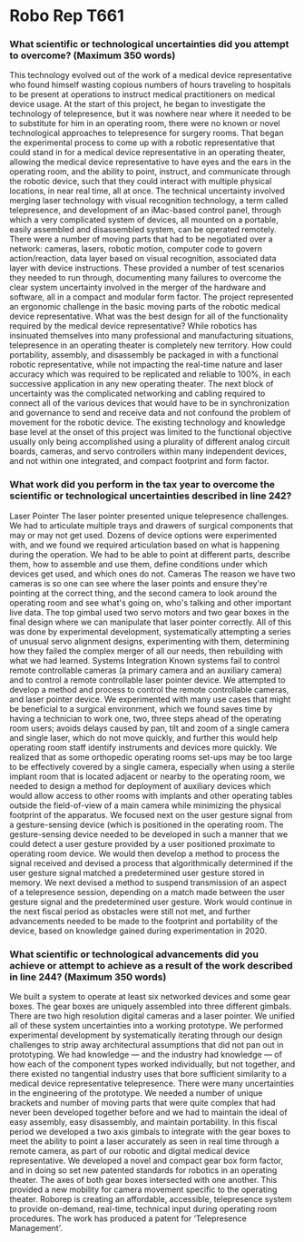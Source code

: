 Robo Rep T661
=================


### What scientific or technological uncertainties did you attempt to overcome? (Maximum 350 words)

This technology evolved out of the work of a medical device representative who found himself wasting copious numbers of hours traveling to hospitals to be present at operations to instruct medical practitioners on medical device usage. At the start of this project, he began to investigate the technology of telepresence, but it was nowhere near where it needed to be to substitute for him in an operating room, there were no known or novel technological approaches to telepresence for surgery rooms. That began the experimental process to come up with a robotic representative that could stand in for a medical device representative in an operating theater, allowing the medical device representative to have eyes and the ears in the operating room, and the ability to point, instruct, and communicate through the robotic device, such that they could interact with multiple physical locations, in near real time, all at once.
The technical uncertainty involved merging laser technology with visual recognition technology, a term called telepresence, and development of an iMac-based control panel, through which a very complicated system of devices, all mounted on a portable, easily assembled and disassembled system, can be operated remotely. There were a number of moving parts that had to be negotiated over a network: cameras,
lasers, robotic motion, computer code to govern action/reaction, data layer based on visual recognition, associated data layer with device instructions. These provided a number of test scenarios they needed to run through, documenting many failures to overcome the clear system uncertainty involved in the merger of the hardware and software, all in a compact and modular form factor.
The project represented an ergonomic challenge in the basic moving parts of the robotic medical device representative. What was the best design for all of the functionality required by the medical device representative? While robotics has insinuated themselves into many professional and manufacturing situations, telepresence in an operating theater is completely new territory. How could portability, assembly, and disassembly be packaged in with a functional robotic representative, while not impacting the real-time nature and laser accuracy which was required to be replicated and reliable to 100%, in each successive application in any new operating theater.
The next block of uncertainty was the complicated networking and cabling required to connect all of the various devices that would have to be in synchronization and governance to send and receive data and not confound the problem of movement for the robotic device. The existing technology and knowledge base level at the onset of this project was limited to the functional objective usually only being accomplished using a plurality of different analog circuit boards, cameras, and servo controllers within many independent devices, and not within one integrated, and compact footprint and form factor.


### What work did you perform in the tax year to overcome the scientific or technological uncertainties described in line 242?

Laser Pointer
The laser pointer presented unique telepresence challenges. We had to articulate multiple trays and drawers of surgical components that may or may not get used. Dozens of device options were experimented with, and we found we required articulation based on what is happening during the operation. We had to be able to point at different parts, describe them, how to assemble and use them, define conditions under which devices get used, and which ones do not. 
Cameras
The reason we have two cameras is so one can see where the laser points and ensure they're pointing at the correct thing, and the second camera to look around the operating room and see what's going on, who's talking and other important live data.
The top gimbal used two servo motors and two gear boxes in the final design where we can manipulate that laser pointer correctly. All of this was done by experimental development, systematically attempting a series of unusual servo alignment designs, experimenting with them, determining how they failed the complex merger of all our needs, then rebuilding with what we had learned.
Systems Integration
Known systems fail to control remote controllable cameras (a primary camera and an auxiliary camera) and to control a remote controllable laser pointer device. We attempted to develop a method and process to control the remote controllable cameras, and laser pointer device. We experimented with many use cases that might be beneficial to a surgical environment, which we found saves time by having a technician to work one, two, three steps ahead of the operating room users; avoids delays caused by pan, tilt and zoom of a single camera and single laser, which do not move quickly, and further this would help operating room staff identify instruments and devices more quickly. We realized that as some orthopedic operating rooms set-ups may be too large to be effectively covered by a single camera, especially when using a sterile implant room that is located adjacent or nearby to the operating room, we needed to design a method for deployment of auxiliary devices which would allow access to other rooms with implants and other operating tables outside the field-of-view of a main camera while minimizing the physical footprint of the apparatus.
We focused next on the user gesture signal from a gesture-sensing device (which is positioned in the operating room. The gesture-sensing device needed to be developed in such a manner that we could  detect a user gesture provided by a user positioned proximate to operating room device. We would then develop a method to process the signal received and devised a process that algorithmically determined if the user gesture signal matched a predetermined user gesture stored in memory. We next devised a method to suspend transmission of an aspect of a telepresence session, depending on a match made between the user gesture signal and the predetermined user gesture. Work would continue in the next fiscal period as obstacles were still not met, and further advancements needed to be made to the footprint and portability of the device, based on knowledge gained during experimentation in 2020. 


### What scientific or technological advancements did you achieve or attempt to achieve as a result of the work described in line 244? (Maximum 350 words)

We built a system to operate at least six networked devices and some gear boxes. The gear boxes are uniquely assembled into three different gimbals. There are two high resolution digital cameras and a laser pointer. We unified all of these system uncertainties into a working prototype. We performed experimental development by systematically iterating through our design challenges to strip away architectural assumptions that did not pan out in prototyping. We had knowledge — and the industry had knowledge — of how each of the component types worked individually, but not together, and there existed no tangential industry uses that bore sufficient similarity to a medical device representative telepresence.
There were many uncertainties in the engineering of the prototype. We needed a number of unique brackets and number of moving parts that were quite complex that had never been developed together before and we had to maintain the ideal of easy assembly, easy disassembly, and maintain portability.
In this fiscal period we developed a two axis gimbals to integrate with the gear boxes to meet the ability to point a laser accurately as seen in real time through a remote camera, as part of our robotic and digital medical device representative. We developed a novel and compact gear box form factor, and in doing so set new patented standards for robotics in an operating theater. The axes of both gear boxes intersected with one another. This provided a new mobility for camera movement specific to the operating theater. Roborep is creating an affordable, accessible, telepresence system to provide on-demand, real-time, technical input during operating room procedures.
The work has produced a patent for ‘Telepresence Management’.
